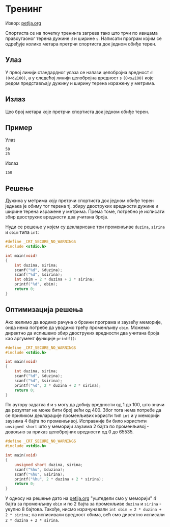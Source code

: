 # Тренинг

Извор: [petlja.org](https://petlja.org/biblioteka/r/Zbirka/trening)

Спортиста се на почетку тренинга загрева тако што трчи по ивицама правоугаоног терена дужине `d` и ширине `s`. Написати програм којим се одређује колико метара претрчи спортиста док једном обиђе терен.

## Улаз

У првој линији стандардног улаза се налази целобројна вредност `d` `(0<d≤100)`, а у следећој линији целобројна вредност `s` `(0<s≤100)` које редом представљају дужину и ширину терена изражену у метрима.

## Излаз

Цео број метара које претрчи спортиста док једном обиђе терен.

## Пример

Улаз

```text
50 
25
```

Излаз

```text
150
```

## Решење

Дужина у метрима коју претрчи спортиста док једном обиђе терен једнака је обиму тог терена тј. збиру двоструких вредности дужине и ширине терена изражене у метрима. Према томе, потребно је исписати збир двоструких вредности два учитана броја.

Нуди се решење у којем су декларисане три променљиве `duzina`, `sirina` и `obim` типа `int`:

```c
#define _CRT_SECURE_NO_WARNINGS
#include <stdio.h>

int main(void)
{
    int duzina, sirina;
    scanf("%d", &duzina);
    scanf("%d", &sirina);
    int obim = 2 * duzina + 2 * sirina;
    printf("%d", obim);
    return 0;
}
```

## Оптимизација решења

Ако желимо да водимо рачуна о брзини програма и заузећу меморије, онда нема потребе да уводимо трећу променљиву `obim`. Можемо директно да испишемо збир двоструких вредности два учитана броја као аргумент функције `printf()`:

```c
#define _CRT_SECURE_NO_WARNINGS
#include <stdio.h>

int main(void)
{
    int duzina, sirina;
    scanf("%d", &duzina);
    scanf("%d", &sirina);
    printf("%d", 2 * duzina + 2 * sirina);
    return 0;
}
```

По аутору задатка `d` и `s` могу да добију вредности од 1 до 100, што значи да резултат не може бити број већи од 400. Због тога нема потребе да се приликом декларације променљивих користи тип `int` и у меморији заузима 4 бајта по променљивој. Исправније би било користити `unsigned short` што у меморији заузима 2 бајта по променљивој - довољно за приказ целобројних вредности од 0 до 65535.

```c
#define _CRT_SECURE_NO_WARNINGS
#include <stdio.h>

int main(void)
{
    unsigned short duzina, sirina;
    scanf("%hu", &duzina);
    scanf("%hu", &sirina);
    printf("%hu", 2 * duzina + 2 * sirina);
    return 0;
}
```

У односу на решење дато на [petlja.org](https://petlja.org/biblioteka/r/Zbirka/trening) "уштедели смо у меморији" 4 бајта за променљиву `obim` и по 2 бајта за променљиве `duzina` и `sirina` - укупно 8 бајтова. Такође, нисмо израчунавали `int obim = 2 * duzina + 2 * sirina;` па исписивали вредност обима, већ смо директно исписали `2 * duzina + 2 * sirina`.
